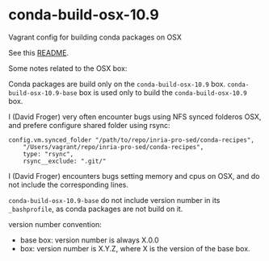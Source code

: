 # conda-build-osx-10.9

Vagrant config for building conda packages on OSX

See this
[README](https://github.com/sed-pro-inria/conda-build-centos-6.6/blob/master/README.md).

Some notes related to the OSX box:

Conda packages are build only on the `conda-build-osx-10.9` box.
`conda-build-osx-10.9-base` box is used only to build the
`conda-build-osx-10.9` box.

I (David Froger) very often encounter bugs using NFS synced folderos OSX, and
prefere configure shared folder using rsync:

    config.vm.synced_folder "/path/to/repo/inria-pro-sed/conda-recipes",
        "/Users/vagrant/repo/inria-pro-sed/conda-recipes",
        type: "rsync",
        rsync__exclude: ".git/"

I (David Froger) encounters bugs setting memory and cpus on OSX, and do not
include the corresponding lines. 

`conda-build-osx-10.9-base` do not include version number in its
`_bashprofile`, as conda packages are not build on it.

version number convention: 
  - base box: version number is always X.0.0
  - box: version number is X.Y.Z, where X is the version of the base box.
